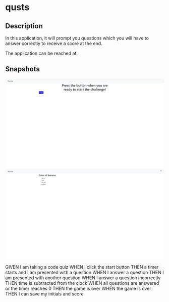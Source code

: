 # qusts

## Description
In this application, it will prompt you questions which you will have to answer correctly to receive a score at the end. 

The application can be reached at:



## Snapshots
![start](assets/snapshots/start.jpg)
![questions](assets/snapshots/questions.jpg)



GIVEN I am taking a code quiz
WHEN I click the start button
THEN a timer starts and I am presented with a question
WHEN I answer a question
THEN I am presented with another question
WHEN I answer a question incorrectly
THEN time is subtracted from the clock
WHEN all questions are answered or the timer reaches 0
THEN the game is over
WHEN the game is over
THEN I can save my initials and score